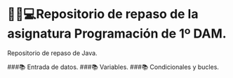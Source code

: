 # :man_student::computer:Repositorio de repaso de la asignatura Programación de 1º DAM.

Repositorio de repaso de Java.

###📚 Entrada de datos.
###📚 Variables.
###📚 Condicionales y bucles.
